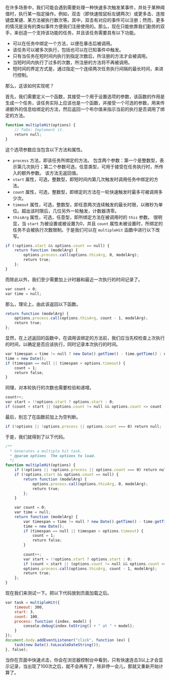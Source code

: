 在许多场景中，我们可能会遇到需要处理一种快速多次触发某事件，并处于某种阈值时，执行某一指定操作。例如，双击（即快速按鼠标左键两次）或更多击、连按键盘某键、某方法被执行数次等。其中，双击有对应的事件可以注册；然而，更多的情况是没有的类似事件方便我们注册使用的。那么，现在只能依靠我们勤劳的双手，来创造一个支持该功能的任务，并且该任务需要具有以下功能。

- 可以在任务中绑定一个方法，以便在暴击后被调用。
- 该任务可以被多次执行，包括也可以在已知事件中触发。
- 只有当任务在短时间内执行到指定次数后，所注册的方法才会被调用。
- 当短时间内执行了过多的次数，所注册的方法将不再被调用。
- 短时间的界定方式是，通过指定一个连续两次任务执行间隔的最长时间，来进行控制。

那么，这该如何实现呢？

首先，我们需要定义一个函数，其接受一个用于设置选项的参数，该函数的作用是生成一个任务，该任务实际上应该也是一个函数，并接受一个可选的参数，用来传递额外的信息给绑定的方法，然后返回一个布尔值来指示当前的执行是否调用了绑定的方法。

```javascript
function multipleHit(options) {  
    // ToDo: Implement it.  
    return null;  
}
```

这个选项参数应当包含以下方法和属性。

- `process` 方法，即该任务所绑定的方法。
包含两个参数：第一个是整数型，表示第几次执行；第二个参数可选，任意类型，可用于接受在任务执行时，所传入的额外参数。
该方法无返回值。
- `start` 属性，可选，整数型，即短时间内第几次触发时调用任务中绑定的方法。
- `count` 属性，可选，整数型，即绑定的方法在一轮快速触发时最多可被调用多少次。
- `timeout` 属性，可选，整数型，即任意两次连续触发的最长时限，以微秒为单位。超出该时限后，几位另外一轮触发，计数器清零。
- `thisArg` 属性，可选，任意型，即所绑定方法在被调用时的 `this` 参数。
很明显，当 `start` 为被设置或被设置为0，并且 `count` 属性未被设置时，所绑定的任务不会被执行次数限制。于是我们可以在 `multipleHit` 函数中进行以下改写。

```javascript
if (!options.start && options.count == null) {  
    return function (modelArg) {  
        options.process.call(options.thisArg, 0, modelArg);  
        return true;  
    };  
}
```

而除此以外，我们至少需要加上计时器和最近一次执行的时间记录了。

```javascript
var count = 0;  
var time = null;
```

那么，理论上，由此该返回以下函数。

```javascript
return function (modelArg) {  
    options.process.call(options.thisArg, count - 1, modelArg);  
    return true;  
};
```

显然，在上述返回的函数中，在调用该绑定的方法前，我们应当先校检查上次执行的时间，以确定是否应该执行，同时记录本次执行的时间。

```javascript
var timespan = time != null ? new Date().getTime() - time.getTime() : null;  
time = new Date();  
if (timespan == null || timespan > options.timeout) {  
    count = 1;  
    return false;  
}
```

同理，对本轮执行的次数也需要检验和递增。

```javascript
count++;  
var start = !!options.start ? options.start : 0;  
if (count < start || (options.count != null && options.count <= count - start)) return false;
```

最后，别忘了在函数前加上为空判断。

```javascript
if (!options || !options.process || options.count === 0) return null;
```

于是，我们就得到了以下代码。

```javascript
/** 
  * Generates a multiple hit task. 
  * @param options  The options to load. 
  */  
function multipleHit(options) {  
    if (!options || !options.process || options.count === 0) return null;  
    if (!options.start && options.count == null) {  
        return function (modelArg) {  
            options.process.call(options.thisArg, 0, modelArg);  
            return true;  
        };  
    }  
   
    var count = 0;  
    var time = null;  
    return function (modelArg) {  
        var timespan = time != null ? new Date().getTime() - time.getTime() : null;  
        time = new Date();  
        if (timespan == null || timespan > options.timeout) {  
            count = 1;  
            return false;  
        }  
   
        count++;  
        var start = !!options.start ? options.start : 0;  
        if (count < start || (options.count != null && options.count <= count - start)) return false;  
        options.process.call(options.thisArg, count - 1, modelArg);  
        return true;  
    };  
}
```

现在我们来测试一下。把以下代码放到页面加载之后。

```javascript
var task = multipleHit({  
    timeout: 300,  
    start: 3,  
    count: 100,  
    process: function (index, model) {  
        console.debug(index.toString() + " at " + model);  
    }  
});  
document.body.addEventListener("click", function (ev) {  
    task(new Date().toLocaleDateString());  
}, false);
```

当你在页面中快速点击，你会在浏览器控制台中看到，只有快速连击3以上才会显示记录，当出现了100次之后，就不会再有了，除非停一会儿，那就又重新开始计算了。
